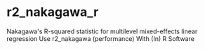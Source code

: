 # r2_nakagawa_r
Nakagawa's R-squared statistic for multilevel mixed-effects linear regression Use r2_nakagawa (performance) With (In) R Software
